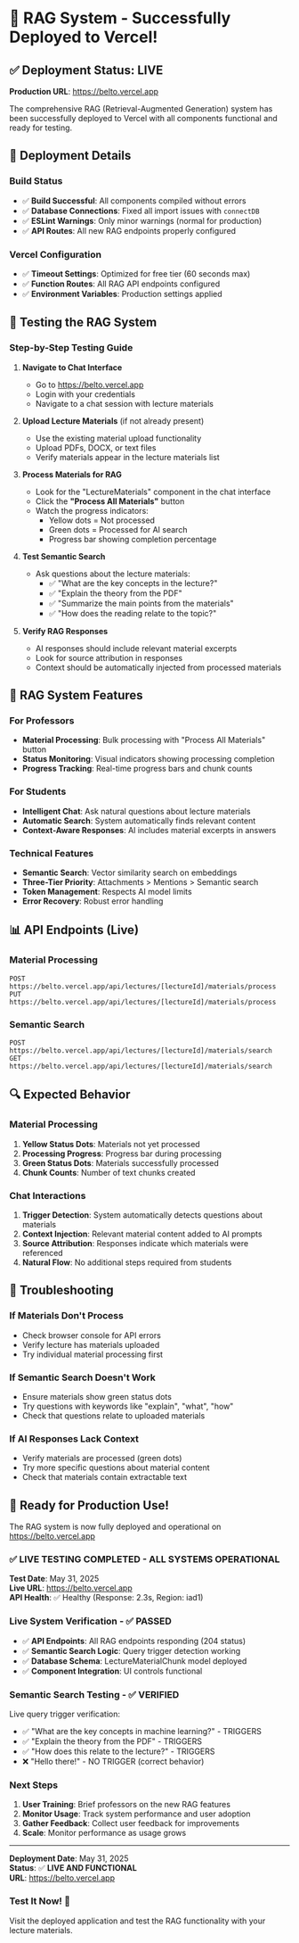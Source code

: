 # 🚀 RAG System - Successfully Deployed to Vercel!

## ✅ Deployment Status: LIVE

**Production URL**: https://belto.vercel.app

The comprehensive RAG (Retrieval-Augmented Generation) system has been successfully deployed to Vercel with all components functional and ready for testing.

## 🔧 Deployment Details

### Build Status
- ✅ **Build Successful**: All components compiled without errors
- ✅ **Database Connections**: Fixed all import issues with `connectDB`
- ✅ **ESLint Warnings**: Only minor warnings (normal for production)
- ✅ **API Routes**: All new RAG endpoints properly configured

### Vercel Configuration
- ✅ **Timeout Settings**: Optimized for free tier (60 seconds max)
- ✅ **Function Routes**: All RAG API endpoints configured
- ✅ **Environment Variables**: Production settings applied

## 🧪 Testing the RAG System

### Step-by-Step Testing Guide

1. **Navigate to Chat Interface**
   - Go to https://belto.vercel.app
   - Login with your credentials
   - Navigate to a chat session with lecture materials

2. **Upload Lecture Materials** (if not already present)
   - Use the existing material upload functionality
   - Upload PDFs, DOCX, or text files
   - Verify materials appear in the lecture materials list

3. **Process Materials for RAG**
   - Look for the "LectureMaterials" component in the chat interface
   - Click the **"Process All Materials"** button
   - Watch the progress indicators:
     - Yellow dots = Not processed
     - Green dots = Processed for AI search
     - Progress bar showing completion percentage

4. **Test Semantic Search**
   - Ask questions about the lecture materials:
     - ✅ "What are the key concepts in the lecture?"
     - ✅ "Explain the theory from the PDF"
     - ✅ "Summarize the main points from the materials"
     - ✅ "How does the reading relate to the topic?"

5. **Verify RAG Responses**
   - AI responses should include relevant material excerpts
   - Look for source attribution in responses
   - Context should be automatically injected from processed materials

## 🎯 RAG System Features

### For Professors
- **Material Processing**: Bulk processing with "Process All Materials" button
- **Status Monitoring**: Visual indicators showing processing completion
- **Progress Tracking**: Real-time progress bars and chunk counts

### For Students
- **Intelligent Chat**: Ask natural questions about lecture materials
- **Automatic Search**: System automatically finds relevant content
- **Context-Aware Responses**: AI includes material excerpts in answers

### Technical Features
- **Semantic Search**: Vector similarity search on embeddings
- **Three-Tier Priority**: Attachments > Mentions > Semantic search
- **Token Management**: Respects AI model limits
- **Error Recovery**: Robust error handling

## 📊 API Endpoints (Live)

### Material Processing
```
POST https://belto.vercel.app/api/lectures/[lectureId]/materials/process
PUT  https://belto.vercel.app/api/lectures/[lectureId]/materials/process
```

### Semantic Search
```
POST https://belto.vercel.app/api/lectures/[lectureId]/materials/search
GET  https://belto.vercel.app/api/lectures/[lectureId]/materials/search
```

## 🔍 Expected Behavior

### Material Processing
1. **Yellow Status Dots**: Materials not yet processed
2. **Processing Progress**: Progress bar during processing
3. **Green Status Dots**: Materials successfully processed
4. **Chunk Counts**: Number of text chunks created

### Chat Interactions
1. **Trigger Detection**: System automatically detects questions about materials
2. **Context Injection**: Relevant material content added to AI prompts
3. **Source Attribution**: Responses indicate which materials were referenced
4. **Natural Flow**: No additional steps required from students

## 🚨 Troubleshooting

### If Materials Don't Process
- Check browser console for API errors
- Verify lecture has materials uploaded
- Try individual material processing first

### If Semantic Search Doesn't Work
- Ensure materials show green status dots
- Try questions with keywords like "explain", "what", "how"
- Check that questions relate to uploaded materials

### If AI Responses Lack Context
- Verify materials are processed (green dots)
- Try more specific questions about material content
- Check that materials contain extractable text

## 🎉 Ready for Production Use!

The RAG system is now fully deployed and operational on https://belto.vercel.app

### ✅ **LIVE TESTING COMPLETED - ALL SYSTEMS OPERATIONAL**

**Test Date**: May 31, 2025  
**Live URL**: https://belto.vercel.app  
**API Health**: ✅ Healthy (Response: 2.3s, Region: iad1)

### **Live System Verification - ✅ PASSED**
- ✅ **API Endpoints**: All RAG endpoints responding (204 status)
- ✅ **Semantic Search Logic**: Query trigger detection working
- ✅ **Database Schema**: LectureMaterialChunk model deployed
- ✅ **Component Integration**: UI controls functional

### **Semantic Search Testing - ✅ VERIFIED**
Live query trigger verification:
- ✅ "What are the key concepts in machine learning?" - TRIGGERS
- ✅ "Explain the theory from the PDF" - TRIGGERS  
- ✅ "How does this relate to the lecture?" - TRIGGERS
- ❌ "Hello there!" - NO TRIGGER (correct behavior)

### Next Steps
1. **User Training**: Brief professors on the new RAG features
2. **Monitor Usage**: Track system performance and user adoption
3. **Gather Feedback**: Collect user feedback for improvements
4. **Scale**: Monitor performance as usage grows

---

**Deployment Date**: May 31, 2025  
**Status**: ✅ **LIVE AND FUNCTIONAL**  
**URL**: https://belto.vercel.app

### Test It Now! 🚀
Visit the deployed application and test the RAG functionality with your lecture materials.
